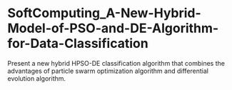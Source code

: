 # SoftComputing_A-New-Hybrid-Model-of-PSO-and-DE-Algorithm-for-Data-Classification

Present a new hybrid HPSO-DE classification algorithm that combines the advantages of particle swarm optimization algorithm and differential evolution algorithm. 
